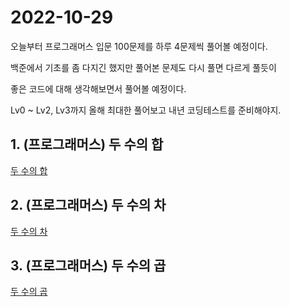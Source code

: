 # 2022-10-29

오늘부터 프로그래머스 입문 100문제를 하루 4문제씩 풀어볼 예정이다.

백준에서 기초를 좀 다지긴 했지만 풀어본 문제도 다시 풀면 다르게 풀듯이

좋은 코드에 대해 생각해보면서 풀어볼 예정이다.

Lv0 ~ Lv2, Lv3까지 올해 최대한 풀어보고 내년 코딩테스트를 준비해야지.

## 1. (프로그래머스) 두 수의 합

[두 수의 합](https://school.programmers.co.kr/learn/courses/30/lessons/120802)

## 2. (프로그래머스) 두 수의 차

[두 수의 차](https://school.programmers.co.kr/learn/courses/30/lessons/120803)

## 3. (프로그래머스) 두 수의 곱

[두 수의 곱](https://school.programmers.co.kr/learn/courses/30/lessons/120804)
